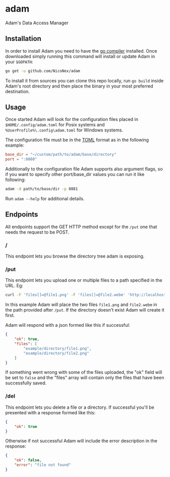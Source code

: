 # adam
Adam's Data Access Manager

## Installation
In order to install Adam you need to have the [go compiler](https://golang.org/) installed.
Once downloaded simply running this command will install or update Adam in your `$GOPATH`:
```bash
go get -u github.com/NicoNex/adam
```

To install it from sources you can clone this repo locally, run `go build` inside Adam's root directory and then place the binary in your most preferred destination.

## Usage
Once started Adam will look for the configuration files placed in `$HOME/.config/adam.toml` for Posix systems and `%UserProfile%\.config\adam.toml` for Windows systems.

The configuration file must be in the [TOML](https://toml.io/en/) format as in the following example:
```toml
base_dir = "~/custom/path/to/adam/base/directory"
port = ":8080"
```

Additionally to the configuration file Adam supports also argument flags, so if you want to specify other port/base_dir values you can run it like following:
```bash
adam -d path/to/base/dir -p 8081
```
Run `adam --help` for additional details.


## Endpoints
All endpoints support the GET HTTP method except for the `/put` one that needs the request to be POST.

### /
This endpoint lets you browse the directory tree adam is exposing.

### /put
This endpoint lets you upload one or multiple files to a path specified in the URL.
Eg: 
```bash
curl -F 'files[]=@file1.png' -F 'files[]=@file2.webm' 'http://localhost:8080/put/example/directory' 
```

In this example Adam will place the two files `file1.png` and `file2.webm` in the path provided after `/put`.
If the directory doesn't exist Adam will create it first.

Adam will respond with a json formed like this if successful:
```json
{
	"ok": true,
	"files": [
		"example/directory/file1.png",
		"example/directory/file2.png"
	]
}
```

If something went wrong with some of the files uploaded, the "ok" field will be set to `false` and the "files" array will contain only the files that have been successfully saved.


### /del
This endpoint lets you delete a file or a directory.
If successful you'll be presented with a response formed like this:
```json
{
	"ok": true
}
```

Otherwise if not successful Adam will include the error description in the response:
```json
{
	"ok": false,
	"error": "file not found"
}
```
